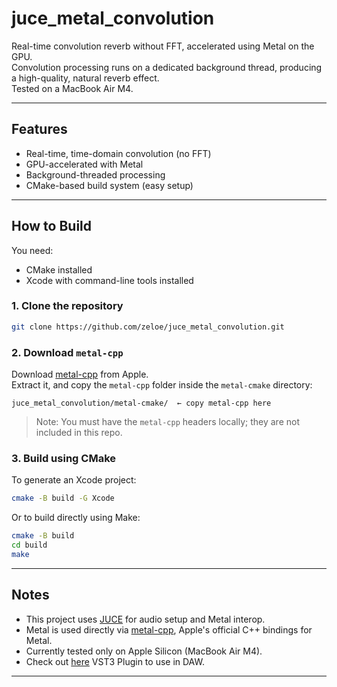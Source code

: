 # juce_metal_convolution

Real-time convolution reverb without FFT, accelerated using Metal on the GPU.  \
Convolution processing runs on a dedicated background thread, producing a high-quality, natural reverb effect. \
Tested on a MacBook Air M4.

---

## Features

- Real-time, time-domain convolution (no FFT)
- GPU-accelerated with Metal
- Background-threaded processing
- CMake-based build system (easy setup)

---

## How to Build

You need:

- CMake installed
- Xcode with command-line tools installed

### 1. Clone the repository

```bash
git clone https://github.com/zeloe/juce_metal_convolution.git
```

### 2. Download `metal-cpp`

Download [metal-cpp](https://developer.apple.com/metal/cpp/) from Apple.  
Extract it, and copy the `metal-cpp` folder inside the `metal-cmake` directory:

```text
juce_metal_convolution/metal-cmake/  ← copy metal-cpp here
```

> Note: You must have the `metal-cpp` headers locally; they are not included in this repo.

### 3. Build using CMake

To generate an Xcode project:

```bash
cmake -B build -G Xcode
```

Or to build directly using Make:

```bash
cmake -B build
cd build
make
```

---

## Notes

- This project uses [JUCE](https://juce.com/) for audio setup and Metal interop.
- Metal is used directly via [metal-cpp](https://developer.apple.com/metal/cpp/), Apple's official C++ bindings for Metal.
- Currently tested only on Apple Silicon (MacBook Air M4).
- Check out [here](https://github.com/zeloe/RTConvolver) VST3 Plugin to use in DAW. 
---
